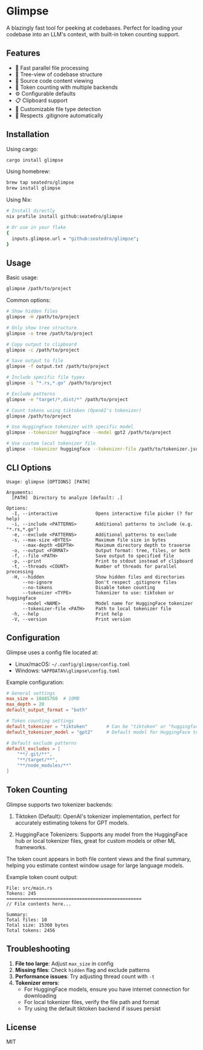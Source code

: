 # Glimpse

A blazingly fast tool for peeking at codebases. Perfect for loading your codebase into an LLM's context, with built-in token counting support.

## Features

- 🚀 Fast parallel file processing
- 🌳 Tree-view of codebase structure
- 📝 Source code content viewing
- 🔢 Token counting with multiple backends
- ⚙️ Configurable defaults
- 📋 Clipboard support
- 🎨 Customizable file type detection
- 🥷 Respects .gitignore automatically

## Installation

Using cargo:
```bash
cargo install glimpse
```

Using homebrew:
```bash
brew tap seatedro/glimpse
brew install glimpse
```

Using Nix:
```bash
# Install directly
nix profile install github:seatedro/glimpse

# Or use in your flake
{
  inputs.glimpse.url = "github:seatedro/glimpse";
}
```

## Usage

Basic usage:
```bash
glimpse /path/to/project
```

Common options:
```bash
# Show hidden files
glimpse -H /path/to/project

# Only show tree structure
glimpse -o tree /path/to/project

# Copy output to clipboard
glimpse -c /path/to/project

# Save output to file
glimpse -f output.txt /path/to/project

# Include specific file types
glimpse -i "*.rs,*.go" /path/to/project

# Exclude patterns
glimpse -e "target/*,dist/*" /path/to/project

# Count tokens using tiktoken (OpenAI's tokenizer)
glimpse /path/to/project

# Use HuggingFace tokenizer with specific model
glimpse --tokenizer huggingface --model gpt2 /path/to/project

# Use custom local tokenizer file
glimpse --tokenizer huggingface --tokenizer-file /path/to/tokenizer.json /path/to/project
```

## CLI Options

```
Usage: glimpse [OPTIONS] [PATH]

Arguments:
  [PATH]  Directory to analyze [default: .]

Options:
  -I, --interactive              Opens interactive file picker (? for help)
  -i, --include <PATTERNS>       Additional patterns to include (e.g. "*.rs,*.go")
  -e, --exclude <PATTERNS>       Additional patterns to exclude
  -s, --max-size <BYTES>         Maximum file size in bytes
      --max-depth <DEPTH>        Maximum directory depth to traverse
  -o, --output <FORMAT>          Output format: tree, files, or both
  -f, --file <PATH>              Save output to specified file
  -p, --print                    Print to stdout instead of clipboard
  -t, --threads <COUNT>          Number of threads for parallel processing
  -H, --hidden                   Show hidden files and directories
      --no-ignore                Don't respect .gitignore files
      --no-tokens                Disable token counting
      --tokenizer <TYPE>         Tokenizer to use: tiktoken or huggingface
      --model <NAME>             Model name for HuggingFace tokenizer
      --tokenizer-file <PATH>    Path to local tokenizer file
  -h, --help                     Print help
  -V, --version                  Print version
```

## Configuration

Glimpse uses a config file located at:
- Linux/macOS: `~/.config/glimpse/config.toml`
- Windows: `%APPDATA%\glimpse\config.toml`

Example configuration:
```toml
# General settings
max_size = 10485760  # 10MB
max_depth = 20
default_output_format = "both"

# Token counting settings
default_tokenizer = "tiktoken"       # Can be "tiktoken" or "huggingface"
default_tokenizer_model = "gpt2"     # Default model for HuggingFace tokenizer

# Default exclude patterns
default_excludes = [
    "**/.git/**",
    "**/target/**",
    "**/node_modules/**"
]
```

## Token Counting

Glimpse supports two tokenizer backends:

1. Tiktoken (Default): OpenAI's tokenizer implementation, perfect for accurately estimating tokens for GPT models.

2. HuggingFace Tokenizers: Supports any model from the HuggingFace hub or local tokenizer files, great for custom models or other ML frameworks.

The token count appears in both file content views and the final summary, helping you estimate context window usage for large language models.

Example token count output:
```
File: src/main.rs
Tokens: 245
==================================================
// File contents here...

Summary:
Total files: 10
Total size: 15360 bytes
Total tokens: 2456
```

## Troubleshooting

1. **File too large**: Adjust `max_size` in config
2. **Missing files**: Check `hidden` flag and exclude patterns
3. **Performance issues**: Try adjusting thread count with `-t`
4. **Tokenizer errors**: 
   - For HuggingFace models, ensure you have internet connection for downloading
   - For local tokenizer files, verify the file path and format
   - Try using the default tiktoken backend if issues persist

## License

MIT
